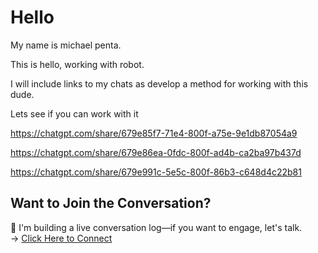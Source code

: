 
# Hello

My name is michael penta. 

This is hello, working with robot. 
   
I will include links to my chats as develop a method for working with this dude.

Lets see if you can work with it

https://chatgpt.com/share/679e85f7-71e4-800f-a75e-9e1db87054a9

https://chatgpt.com/share/679e86ea-0fdc-800f-ad4b-ca2ba97b437d

https://chatgpt.com/share/679e991c-5e5c-800f-86b3-c648d4c22b81

## Want to Join the Conversation?  
🚀 I'm building a live conversation log—if you want to engage, let's talk.  
→ [Click Here to Connect](your-link-here)


